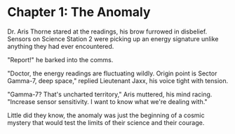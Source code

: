 # Chapter 1: The Anomaly

Dr. Aris Thorne stared at the readings, his brow furrowed in disbelief.  Sensors on Science Station 2 were picking up an energy signature unlike anything they had ever encountered.

"Report!" he barked into the comms.

"Doctor, the energy readings are fluctuating wildly.  Origin point is Sector Gamma-7, deep space," replied Lieutenant Jaxx, his voice tight with tension.

"Gamma-7? That's uncharted territory," Aris muttered, his mind racing.  "Increase sensor sensitivity. I want to know what we're dealing with."

Little did they know, the anomaly was just the beginning of a cosmic mystery that would test the limits of their science and their courage.

